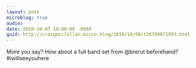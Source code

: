 ```yaml
---
layout: post
microblog: true
audio: 
date: 2010-10-07 18:00:00 -0600
guid: http://craigmcclellan.micro.blog/2010/10/08/t26790071993.html
---
```

More you say? How about a full band set from @brerut beforehand? #iwillseeyouhere
